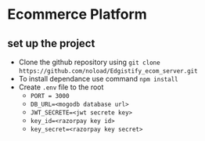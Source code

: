 # Ecommerce Platform

## set up the project
- Clone the github repository using `git clone` `https://github.com/noload/Edgistify_ecom_server.git`
- To install dependance use command `npm install`
- Create `.env` file to the root
    - `PORT = 3000`
    - `DB_URL=<mogodb database url>`
    - `JWT_SECRETE=<jwt secrete key>`
    - `key_id=<razorpay key id>`
    - `key_secret=<razorpay key secret>`